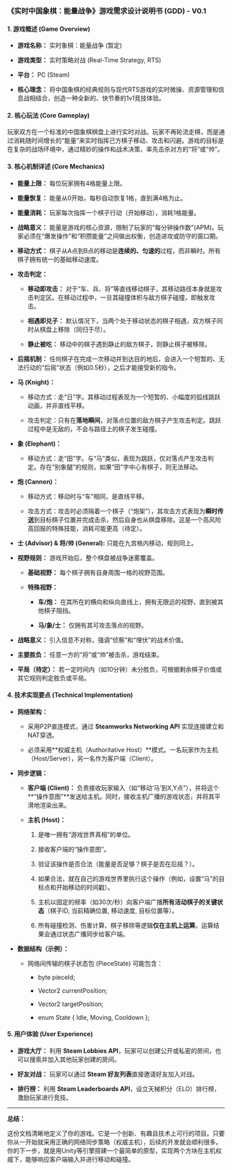 ### 《实时中国象棋：能量战争》游戏需求设计说明书 (GDD) - V0.1

#### 1. 游戏概述 (Game Overview)

- **游戏名称：** 实时象棋：能量战争 (暂定)
    
- **游戏类型：** 实时策略对战 (Real-Time Strategy, RTS)
    
- **平台：** PC (Steam)
    
- **核心理念：** 将中国象棋的经典规则与现代RTS游戏的实时微操、资源管理和信息战相结合，创造一种全新的、快节奏的1v1竞技体验。
    

#### 2. 核心玩法 (Core Gameplay)

玩家双方在一个标准的中国象棋棋盘上进行实时对战。玩家不再轮流走棋，而是通过消耗随时间增长的“能量”来实时指挥己方棋子移动、攻击和闪避。游戏的目标是在复杂的战场环境中，通过精妙的操作和战术决策，率先击杀对方的“将”或“帅”。

#### 3. 核心机制详述 (Core Mechanics)

- **能量上限：** 每位玩家拥有4格能量上限。
    
- **能量恢复：** 能量从0开始，每秒自动恢复1格，直到满4格为止。
    
- **能量消耗：** 玩家每次指挥一个棋子行动（开始移动），消耗1格能量。
    
- **战略意义：** 能量是游戏的核心资源，限制了玩家的“每分钟操作数”(APM)。玩家必须在“爆发操作”和“积攒能量”之间做出权衡，创造进攻或防守的窗口期。
    

- **移动方式：** 棋子从A点到B点的移动是**连续的、匀速的**过程，而非瞬时。所有棋子拥有统一的基础移动速度。
    
- **攻击判定：**
    
    - **移动即攻击：** 对于“车、兵、将”等直线移动棋子，其移动路径本身就是攻击判定区。在移动过程中，一旦其碰撞体积与敌方棋子碰撞，即触发攻击。
        
    - **相遇即兑子：** 默认情况下，当两个处于移动状态的棋子相遇，双方棋子同时从棋盘上移除（同归于尽）。
        
    - **静止被吃：** 移动中的棋子遇到静止的敌方棋子，则静止棋子被移除。
        
- **后摇机制：** 任何棋子在完成一次移动并到达目的地后，会进入一个短暂的、无法行动的“后摇”状态（例如0.5秒），之后才能接受新的指令。
    

- **马 (Knight)：**
    
    - 移动方式：走“日”字。其移动过程表现为一个短暂的、小幅度的弧线跳跃动画，并非直线平移。
        
    - 攻击判定：只有在**落地瞬间**，对落点位置的敌方棋子产生攻击判定。跳跃过程中是无敌的，不会与路径上的棋子发生碰撞。
        
- **象 (Elephant)：**
    
    - 移动方式：走“田”字。与“马”类似，表现为跳跃，仅对落点产生攻击判定。存在“别象腿”的规则，如果“田”字中心有棋子，则无法移动。
        
- **炮 (Cannon)：**
    
    - 移动方式：移动时与“车”相同，是直线平移。
        
    - 攻击方式：攻击时必须隔着一个棋子（“炮架”），其攻击方式表现为**瞬时传送**到目标棋子位置并完成击杀，然后自身也从棋盘移除。这是一个高风险高回报的特殊技能，消耗可能更高（待定）。
        
- **士 (Advisor) & 将/帅 (General):** 只能在九宫格内移动，规则同上。
    

- **视野规则：** 游戏开始后，整个棋盘被战争迷雾覆盖。
    
    - **基础视野：** 每个棋子拥有自身周围一格的视野范围。
        
    - **特殊视野：**
        
        - **车/炮：** 在其所在的横向和纵向直线上，拥有无限远的视野，直到被其他棋子阻挡。
            
        - **马/象/士：** 仅拥有其可攻击落点的视野。
            
- **战略意义：** 引入信息不对称，强调“侦察”和“埋伏”的战术价值。
    

- **主要胜负：** 任意一方的“将”或“帅”被击杀，游戏结束。
    
- **平局（待定）：** 若一定时间内（如10分钟）未分胜负，可根据剩余棋子价值或其它规则判定胜负或平局。
    

#### 4. 技术实现要点 (Technical Implementation)

- **网络架构：**
    
    - 采用P2P直连模式，通过 **Steamworks Networking API** 实现连接建立和NAT穿透。
        
    - 必须采用**权威主机（Authoritative Host）**模式。一名玩家作为主机（Host/Server），另一名作为客户端（Client）。
        
- **同步逻辑：**
    
    - **客户端 (Client)：** 负责接收玩家输入（如“移动‘马’到X,Y点”），并将这个**“操作意图”**发送给主机。同时，接收主机广播的游戏状态，并将其平滑地渲染出来。
        
    - **主机 (Host)：**
        
        1. 是唯一拥有“游戏世界真相”的单位。
            
        2. 接收客户端的“操作意图”。
            
        3. 验证该操作是否合法（能量是否足够？棋子是否在后摇？）。
            
        4. 如果合法，就在自己的游戏世界里执行这个操作（例如，设置“马”的目标点和开始移动的时间戳）。
            
        5. 主机以固定的频率（如30次/秒）向客户端广播**所有活动棋子的关键状态**（棋子ID, 当前精确位置, 移动速度, 目标位置等）。
            
        6. 所有碰撞检测、伤害计算、棋子移除等逻辑**仅在主机上运算**。运算结果会通过状态广播同步给客户端。
            
- **数据结构（示例）：**
    
    - 网络间传输的棋子状态包 (PieceState) 可能包含：
        
        - byte pieceId;
            
        - Vector2 currentPosition;
            
        - Vector2 targetPosition;
            
        - enum State { Idle, Moving, Cooldown };
            

#### 5. 用户体验 (User Experience)

- **游戏大厅：** 利用 **Steam Lobbies API**，玩家可以创建公开或私密的房间，也可以搜索并加入其他玩家创建的房间。
    
- **好友对战：** 玩家可以通过 **Steam 好友列表**直接邀请好友加入对战。
    
- **排行榜：** 利用 **Steam Leaderboards API**，设立天梯积分（ELO）排行榜，激励玩家进行竞技。
    

---

**总结：**

这份文档清晰地定义了你的游戏。它是一个创新、有趣且技术上可行的项目。只要你从一开始就采用正确的网络同步策略（权威主机），后续的开发就会顺利很多。你的下一步，就是用Unity等引擎搭建一个最简单的原型，实现两个方块在主机权威下，能够响应客户端输入并进行移动和碰撞。